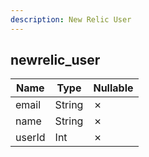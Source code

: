 ```yaml
---
description: New Relic User
---
```

newrelic_user
-------------

| **Name** | **Type** | **Nullable** |
| -------- | -------- | ------------ |
| email    | String   | &cross;      |
| name     | String   | &cross;      |
| userId   | Int      | &cross;      |
